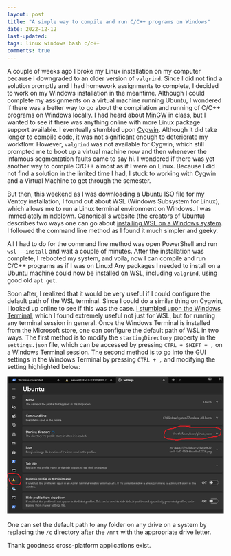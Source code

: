 ```yaml
---
layout: post
title: "A simple way to compile and run C/C++ programs on Windows"
date: 2022-12-12
last-updated: 
tags: linux windows bash c/c++
comments: true
---
```

A couple of weeks ago I broke my Linux installation on my computer because I downgraded to an older version of `valgrind`. Since I did not find a solution promptly and I had homework assignments to complete, I decided to work on my Windows installation in the meantime. Although I could complete my assignments on a virtual machine running Ubuntu, I wondered if there was a better way to go about the compilation and running of C/C++ programs on Windows locally. I had heard about [MinGW](https://www.mingw-w64.org/) in class, but I wanted to see if there was anything online with more Linux package support available. I eventually stumbled upon [Cygwin](https://www.cygwin.com/). Although it did take longer to compile code, it was not significant enough to deteriorate my workflow. However, `valgrind` was not available for Cygwin, which still prompted me to boot up a virtual machine now and then whenever the infamous segmentation faults came to say hi. I wondered if there was yet another way to compile C/C++ almost as if I were on Linux. Because I did not find a solution in the limited time I had, I stuck to working with Cygwin and a Virtual Machine to get through the semester. 

But then, this weekend as I was downloading a Ubuntu ISO file for my Ventoy installation, I found out about WSL (Windows Subsystem for Linux), which allows me to run a Linux terminal environment on Windows. I was immediately mindblown. Canonical's website (the creators of Ubuntu) describes two ways one can go about [installing WSL on a Windows system](https://ubuntu.com/tutorials/install-ubuntu-on-wsl2-on-windows-11-with-gui-support#1-overview). I followed the command line method as I found it much simpler and geeky. 

All I had to do for the command line method was open PowerShell and run `wsl --install` and wait a couple of minutes. After the installation was complete, I rebooted my system, and voila, now I can compile and run C/C++ programs as if I was on Linux! Any packages I needed to install on a Ubuntu machine could now be installed on WSL, including `valgrind`, using good old `apt get`.

Soon after, I realized that it would be very useful if I could configure the default path of the WSL terminal. Since I could do a similar thing on Cygwin, I looked up online to see if this was the case. [I stumbled upon the Windows Terminal](https://stackoverflow.com/questions/59057687/how-to-change-default-directory-in-windows-subsystem-for-linux), which I found extremely useful not just for WSL, but for running any terminal session in general. Once the Windows Terminal is installed from the Microsoft store, one can configure the default path of WSL in two ways. The first method is to modify the `startingDirectory` property in the `settings.json` file, which can be accessed by pressing `CTRL + SHIFT + ,` on a Windows Terminal session. The second method is to go into the GUI settings in the Windows Terminal by pressing `CTRL + ,` and modifying the setting highlighted below:

![Ubuntu WSL settings Windows Terminal](/assets/img/2022-12-12/windowsTerminal.png)

One can set the default path to any folder on any drive on a system by replacing the `/c` directory after the `/mnt` with the appropriate drive letter.

Thank goodness cross-platform applications exist.